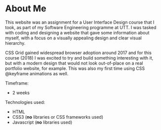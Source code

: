 # About Me

This website was an assignment for a User Interface Design course that I took, as part of my Software Engineering programme at UTT. I was tasked with coding and designing a website that gave some information about myself, with a focus on a visually appealing design and clear visual hierarchy.

CSS Grid gained widespread browser adoption around 2017 and for this course (2018) I was excited to try and build something interesting with it, but with a modern design that would not look out-of-place on a real portfolio website, for example. This was also my first time using CSS @keyframe animations as well.

Timeframe:

- 2 weeks

Technologies used:

- HTML
- CSS3 (**no** libraries or CSS frameworks used)
- Javascript (**no** libraries used)

